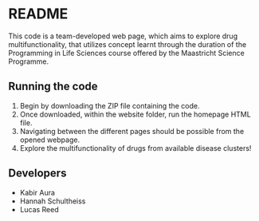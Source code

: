 # README
This code is a team-developed web page, which aims to explore drug multifunctionality, that utilizes concept learnt through the duration of the Programming in Life Sciences course offered by the Maastricht Science Programme.

## Running the code
1. Begin by downloading the ZIP file containing the code.
2. Once downloaded, within the website folder, run the homepage HTML file.
3. Navigating between the different pages should be possible from the opened webpage.
4. Explore the multifunctionality of drugs from available disease clusters!

## Developers
- Kabir Aura
- Hannah Schultheiss
- Lucas Reed

